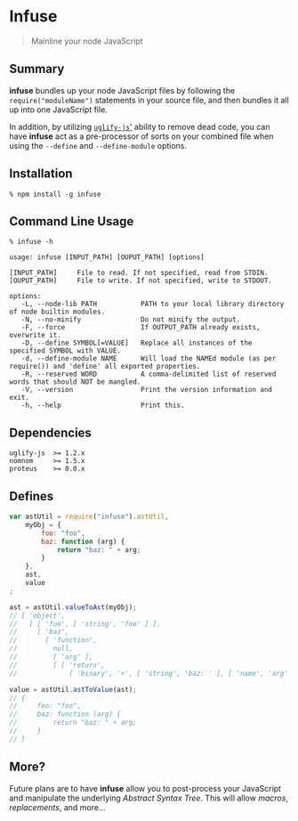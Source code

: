 Infuse
======

> Mainline your node JavaScript


Summary
-------

**infuse** bundles up your node JavaScript files by following the `require("moduleName")` statements in your source file, and then bundles it all up into one JavaScript file.

In addition, by utilizing [`uglify-js`'](https://github.com/mishoo/UglifyJS) ability to remove dead code, you can have **infuse** act as a pre-processor of sorts on your combined file when using the `--define` and `--define-module` options.


Installation
------------

    % npm install -g infuse
    

Command Line Usage
------------------

    % infuse -h
    
    usage: infuse [INPUT_PATH] [OUPUT_PATH] [options]

    [INPUT_PATH]     File to read. If not specified, read from STDIN.
    [OUPUT_PATH]     File to write. If not specified, write to STDOUT.

    options:
       -L, --node-lib PATH           PATH to your local library directory of node builtin modules.
       -N, --no-minify               Do not minify the output.
       -F, --force                   If OUTPUT_PATH already exists, overwrite it.
       -D, --define SYMBOL[=VALUE]   Replace all instances of the specified SYMBOL with VALUE.
       -d, --define-module NAME      Will load the NAMEd module (as per require()) and 'define' all exported properties.
       -R, --reserved WORD           A comma-delimited list of reserved words that should NOT be mangled.
       -V, --version                 Print the version information and exit.
       -h, --help                    Print this.


Dependencies
------------

    uglify-js  >= 1.2.x
    nomnom     >= 1.5.x
    proteus    >= 0.0.x


Defines
-------

~~~js
var astUtil = require("infuse").astUtil,
    myObj = {
        foo: "foo",
        baz: function (arg) {
            return "baz: " + arg;
        }
    },
    ast,
    value
;

ast = astUtil.valueToAst(myObj);
// [ 'object',
//   [ [ 'foo', [ 'string', 'foo' ] ],
//     [ 'baz',
//       [ 'function',
//         null,
//         [ 'arg' ],
//         [ [ 'return',
//             [ 'binary', '+', [ 'string', 'baz: ' ], [ 'name', 'arg' ] ] ] ] ] ] ] ]

value = astUtil.astToValue(ast);
// {
//     foo: "foo",
//     baz: function (arg) {
//         return "baz: " + arg;
//     }
// }
~~~

More?
-----

Future plans are to have **infuse** allow you to post-process your JavaScript and manipulate the underlying _Abstract Syntax Tree_. This will allow _macros_, _replacements_, and more...
